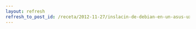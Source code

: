 ```yaml
---
layout: refresh
refresh_to_post_id: /receta/2012-11-27/inslacin-de-debian-en-un-asus-ux32v-con-w8-preinstalado
---
```

